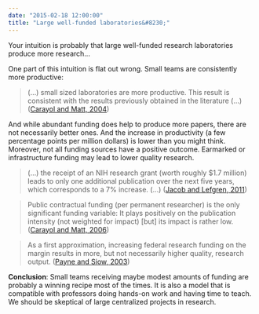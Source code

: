 ```yaml
---
date: "2015-02-18 12:00:00"
title: "Large well-funded laboratories&#8230;"
---
```




Your intuition is probably that large well-funded research laboratories produce more research&hellip;

One part of this intuition is flat out wrong. Small teams are consistently more productive:

> (&hellip;) small sized laboratories are more productive. This result is consistent with the results previously obtained in the literature (&hellip;) ([Carayol and Matt, 2004](http://www.sciencedirect.com/science/article/pii/S004873330400071X))


And while abundant funding does help to produce more papers, there are not necessarily better ones. And the increase in productivity (a few percentage points per million dollars) is lower than you might think. Moreover, not all funding sources have a positive outcome. Earmarked or infrastructure funding may lead to lower quality research.

> (&hellip;) the receipt of an NIH research grant (worth roughly $1.7 million) leads to only one additional publication over the next five years, which corresponds to a 7% increase. (&hellip;) ([Jacob and Lefgren, 2011](http://www.sciencedirect.com/science/article/pii/S0047272711000776))



> Public contractual funding (per permanent researcher) is the only significant funding variable: It plays positively on the publication intensity (not weighted for impact) [but] its impact is rather low. ([Carayol and Matt, 2006](http://www.sciencedirect.com/science/article/pii/S0167624505000508))


> As a first approximation, increasing federal research funding on the margin results in more, but not necessarily higher quality, research output. ([Payne and Siow, 2003](http://www.degruyter.com/view/j/bejeap.2003.3.issue-1/bejeap.2003.3.1.1018/bejeap.2003.3.1.1018.xml))


__Conclusion__: Small teams receiving maybe modest amounts of funding are probably a winning recipe most of the times. It is also a model that is compatible with professors doing hands-on work and having time to teach. We should be skeptical of large centralized projects in research.

